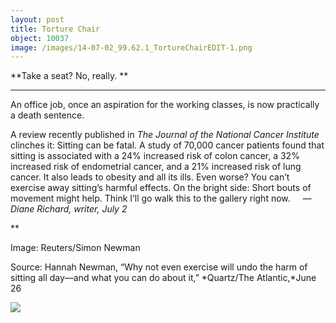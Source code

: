 ```yaml
---
layout: post
title: Torture Chair
object: 10037
image: /images/14-07-02_99.62.1_TortureChairEDIT-1.png
---
```

**Take a seat? No, really. **

****

An office job, once an aspiration for the working classes, is now practically a death sentence.

A review recently published in *The Journal of the National Cancer Institute* clinches it: Sitting can be fatal. A study of 70,000 cancer patients found that sitting is associated with a 24% increased risk of colon cancer, a 32% increased risk of endometrial cancer, and a 21% increased risk of lung cancer. It also leads to obesity and all its ills. Even worse? You can’t exercise away sitting’s harmful effects. On the bright side: Short bouts of movement might help. Think I’ll go walk this to the gallery right now.     *—Diane Richard, writer, July 2*

**

Image: Reuters/Simon Newman 

Source: Hannah Newman, “Why not even exercise will undo the harm of sitting all day—and what you can do about it,” *Quartz/The Atlantic,*June 26

![]({{siteurl.base}}/images/14-07-02_99.62.1_TortureChairEDIT-1.png)
